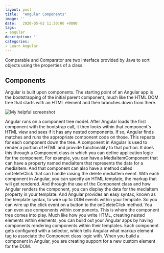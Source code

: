 ```yaml
---
layout: post
title:  "Angular Components"
image: ''
date:   2020-05-02 11:30:00 +0800
tags:
- angular
description: ''
categories:
- Learn Angular 
---
```


Comparable and Comparator are two interface provided by Java to sort objects using the properties of a class.

<h2>Components</h2>

Angular is built upon components. The starting point of an Angular app is the bootstrapping of the initial parent component, much like the HTML DOM tree that starts with an HTML element and then branches down from there.

![My helpful screenshot](/assets/img/ajudando-carregar.jpg)


Angular runs on a component tree model. After Angular loads the first component with the bootstrap call, it then looks within that component's HTML view and sees if it has any nested components. If so, Angular finds matches and runs the appropriate component code on those. This repeats for each component down the tree. A component in Angular is used to render a portion of HTML and provide functionality to that portion. It does this through a Component class in which you can define application logic for the component. For example, you can have a MediaItemComponent that can have a property named mediaItem that represents the data for a mediaItem. And that component can also have a method called onDeleteClick that can handle raising the delete mediaItem event. With each component in Angular, you can specify an HTML template, the markup that will get rendered. And through the use of the Component class and how Angular renders the component, you can display the data for the mediaItem property in your template. And Angular provides an easy syntax, known as the template syntax, to wire up to DOM events within your template. So you can wire up the click event on a button to the onDeleteClick method. You can even use components within components. This is where the component tree comes into play. Much like how you write HTML, creating nested elements within elements, you can build out your Angular apps by having components rendering components within their templates. Each component gets configured with a selector, which tells Angular what markup element tag to associate the Component class logic with. When you build a component in Angular, you are creating support for a new custom element for the DOM.

